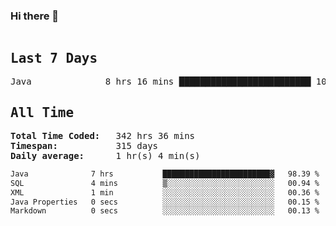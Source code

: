### Hi there 👋

<!--WakaTime-Start-->
<pre><h2>Last 7 Days</h2>Java              8 hrs 16 mins █████████████████████████ 100.00 %</br><h2>All Time</h2><strong>Total Time Coded:   </strong>342 hrs 36 mins</br><strong>Timespan:           </strong>315 days</br><strong>Daily average:      </strong>1 hr(s) 4 min(s)</pre>
<!--WakaTime-End-->

<!--START_SECTION:waka-->

```txt
Java              7 hrs           ████████████████████████▓   98.39 %
SQL               4 mins          ▒░░░░░░░░░░░░░░░░░░░░░░░░   00.94 %
XML               1 min           ░░░░░░░░░░░░░░░░░░░░░░░░░   00.36 %
Java Properties   0 secs          ░░░░░░░░░░░░░░░░░░░░░░░░░   00.15 %
Markdown          0 secs          ░░░░░░░░░░░░░░░░░░░░░░░░░   00.13 %
```

<!--END_SECTION:waka-->

 <!-- waka-box start -->
 <!-- waka-box end -->
